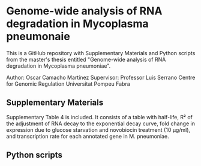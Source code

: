 # Genome-wide analysis of RNA degradation in Mycoplasma pneumonaie

This is a GitHub repository with Supplementary Materials and Python scripts from the master's thesis entitled "Genome-wide analysis of RNA degradation in Mycoplasma pneumoniae". 

Author: Oscar Camacho Martínez
Supervisor: Professor Luis Serrano
Centre for Genomic Regulation
Universitat Pompeu Fabra


## Supplementary Materials

Supplementary Table 4 is included. It consists of a table with half-life, R² of the adjustment of RNA decay to the exponential decay curve, fold change in expression due to glucose starvation and novobiocin treatment (10 µg/ml), and transcription rate for each annotated gene in M. pneumoniae.

## Python scripts

###
